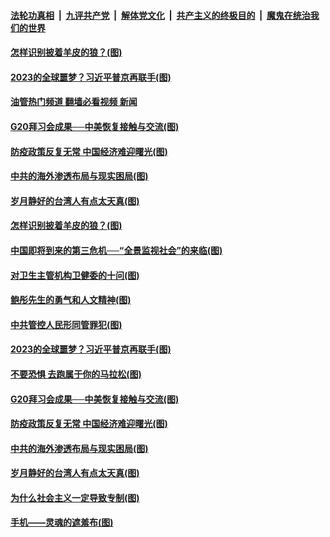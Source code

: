 ####  [法轮功真相](../../../../basic/blob/master/README.md?t=11240901) &nbsp;|&nbsp; [九评共产党](../../../../9ping.md/blob/master/README.md?t=11240901) &nbsp;|&nbsp; [解体党文化](../../../../jtdwh.md/blob/master/README.md?t=11240901)  &nbsp;|&nbsp; [共产主义的终极目的](../../../../gczydzjmd.md/blob/master/README.md?t=11240901) &nbsp;|&nbsp; [魔鬼在统治我们的世界](../../../../mgztzwmdsj.md/blob/master/README.md?t=11240901) 

#### [怎样识别披着羊皮的狼？(图)](../pages/p4/1022372.md?t=11240901) 

#### [2023的全球噩梦？习近平普京再联手(图)](../pages/p4/1022360.md?t=11240901) 

#### [油管热门频道 翻墙必看视频 新闻](http://129.146.143.75:81/youtube.html?11240901)

#### [G20拜习会成果──中美恢复接触与交流(图)](../pages/p4/1022281.md?t=11240901) 

#### [防疫政策反复无常 中国经济难迎曙光(图)](../pages/p4/1022278.md?t=11240901) 

#### [中共的海外渗透布局与现实困局(图)](../pages/p4/1022275.md?t=11240901) 

#### [岁月静好的台湾人有点太天真(图)](../pages/p4/1022274.md?t=11240901) 



#### [怎样识别披着羊皮的狼？(图)](../pages/p4/1022372.md?t=11240901) 

#### [中国即将到来的第三危机──“全景监视社会”的来临(图)](../pages/p4/1022367.md?t=11240901) 

#### [对卫生主管机构卫健委的十问(图)](../pages/p4/1022366.md?t=11240901) 

#### [鲍彤先生的勇气和人文精神(图)](../pages/p4/1022365.md?t=11240901) 

#### [中共管控人民形同管罪犯(图)](../pages/p4/1022364.md?t=11240901) 

#### [2023的全球噩梦？习近平普京再联手(图)](../pages/p4/1022360.md?t=11240901) 



#### [不要恐惧 去跑属于你的马拉松(图)](../pages/p4/1022283.md?t=11240901) 

#### [G20拜习会成果──中美恢复接触与交流(图)](../pages/p4/1022281.md?t=11240901) 

#### [防疫政策反复无常 中国经济难迎曙光(图)](../pages/p4/1022278.md?t=11240901) 

#### [中共的海外渗透布局与现实困局(图)](../pages/p4/1022275.md?t=11240901) 

#### [岁月静好的台湾人有点太天真(图)](../pages/p4/1022274.md?t=11240901) 




#### [为什么社会主义一定导致专制(图)](../pages/p4/1022213.md?t=11240901) 

#### [手机——灵魂的遮羞布(图)](../pages/p4/1022210.md?t=11240901) 

<img src='http://gfw-breaker.win/goodnews/indexes/p4.md' width='0px' height='0px'/>
